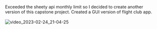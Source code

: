 Exceeded the sheety api monthly limit so I decided to create another version of this capstone project. 
Created a GUI version of flight club app.
<br>
<br>
![video_2023-02-24_21-04-25](https://user-images.githubusercontent.com/122131469/221185857-dad22057-d92d-489c-b92a-923e691a9005.gif)
